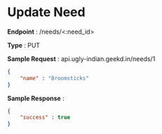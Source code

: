 # Update Need
**Endpoint** : /needs/<:need_id>

**Type**	 : PUT

**Sample Request** : api.ugly-indian.geekd.in/needs/1
```json
{
	"name" : "Broomsticks"
}
```

**Sample Response** :
```json
{
	"success" : true
}
```